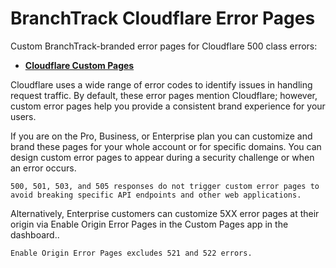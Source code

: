 # BranchTrack Cloudflare Error Pages

Custom BranchTrack-branded error pages for Cloudflare 500 class errors:

- [**Cloudflare Custom Pages**](https://support.cloudflare.com/hc/en-us/articles/200172706-Configuring-Custom-Pages-Error-and-Challenge-)

Cloudflare uses a wide range of error codes to identify issues in handling request traffic. By default, these error pages mention Cloudflare; however, custom error pages help you provide a consistent brand experience for your users. 

If you are on the Pro, Business, or Enterprise plan you can customize and brand these pages for your whole account or for specific domains. You can design custom error pages to appear during a security challenge or when an error occurs.

```
500, 501, 503, and 505 responses do not trigger custom error pages to avoid breaking specific API endpoints and other web applications.
```

Alternatively, Enterprise customers can customize 5XX error pages at their origin via Enable Origin Error Pages in the Custom Pages app in the dashboard..

```
Enable Origin Error Pages excludes 521 and 522 errors.
```
